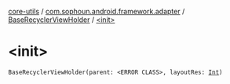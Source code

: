 [core-utils](../../index.md) / [com.sophoun.android.framework.adapter](../index.md) / [BaseRecyclerViewHolder](index.md) / [&lt;init&gt;](./-init-.md)

# &lt;init&gt;

`BaseRecyclerViewHolder(parent: <ERROR CLASS>, layoutRes: `[`Int`](https://kotlinlang.org/api/latest/jvm/stdlib/kotlin/-int/index.html)`)`